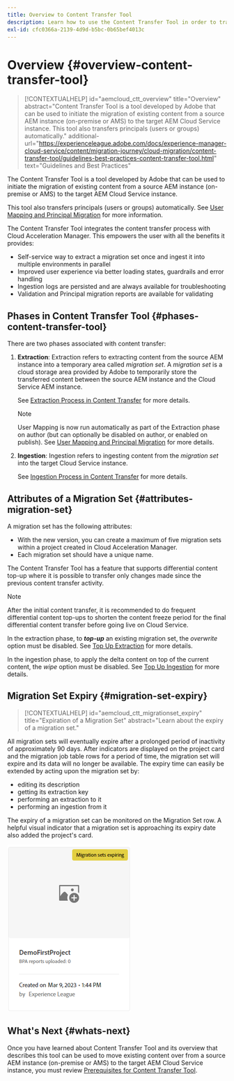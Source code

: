 ```yaml
---
title: Overview to Content Transfer Tool
description: Learn how to use the Content Transfer Tool in order to tranfer content from an on-premise AEM instance to AEM as a Cloud Service
exl-id: cfc0366a-2139-4d9d-b5bc-0b65bef4013c
---
```

# Overview {#overview-content-transfer-tool}

>[!CONTEXTUALHELP] 
>id="aemcloud_ctt_overview" 
>title="Overview" 
>abstract="Content Transfer Tool is a tool developed by Adobe that can be used to initiate the migration of existing content from a source AEM instance (on-premise or AMS) to the target AEM Cloud Service instance. This tool also transfers principals (users or groups) automatically."
>additional-url="https://experienceleague.adobe.com/docs/experience-manager-cloud-service/content/migration-journey/cloud-migration/content-transfer-tool/guidelines-best-practices-content-transfer-tool.html" text="Guidelines and Best Practices"

The Content Transfer Tool is a tool developed by Adobe that can be used to initiate the migration of existing content from a source AEM instance (on-premise or AMS) to the target AEM Cloud Service instance. 

This tool also transfers principals (users or groups) automatically.  See [User Mapping and Principal Migration](/help/journey-migration/content-transfer-tool/using-content-transfer-tool/user-mapping-and-migration.md) for more information.

The Content Transfer Tool integrates the content transfer process with Cloud Acceleration Manager. This empowers the user with all the benefits it provides:

* Self-service way to extract a migration set once and ingest it into multiple environments in parallel
* Improved user experience via better loading states, guardrails and error handling
* Ingestion logs are persisted and are always available for troubleshooting
* Validation and Principal migration reports are available for validating

## Phases in Content Transfer Tool {#phases-content-transfer-tool}

There are two phases associated with content transfer: 

1. **Extraction**:  Extraction refers to extracting content from the source AEM instance into a temporary area called *migration set*. A *migration set* is a cloud storage area provided by Adobe to temporarily store the transferred content between the source AEM instance and the Cloud Service AEM instance. 

   See [Extraction Process in Content Transfer](/help/journey-migration/content-transfer-tool/using-content-transfer-tool/extracting-content.md) for more details. 

    >[!NOTE]
    >User Mapping is now run automatically as part of the Extraction phase on author (but can optionally be disabled on author, or enabled on publish). See [User Mapping and Principal Migration](/help/journey-migration/content-transfer-tool/using-content-transfer-tool/user-mapping-and-migration.md) for more details.

1. **Ingestion**: Ingestion refers to ingesting content from the *migration set* into the target Cloud Service instance. 

   See [Ingestion Process in Content Transfer](/help/journey-migration/content-transfer-tool/using-content-transfer-tool/ingesting-content.md) for more details.

## Attributes of a Migration Set {#attributes-migration-set}
 
A migration set has the following attributes:

* With the new version, you can create a maximum of five migration sets within a project created in Cloud Acceleration Manager.
* Each migration set should have a unique name. 

The Content Transfer Tool has a feature that supports differential content top-up where it is possible to transfer only changes made since the previous content transfer activity. 

>[!NOTE]
>After the initial content transfer, it is recommended to do frequent differential content top-ups to shorten the content freeze period for the final differential content transfer before going live on Cloud Service. 

In the extraction phase, to ***top-up*** an existing migration set, the *overwrite* option must be disabled. See [Top Up Extraction](/help/journey-migration/content-transfer-tool/using-content-transfer-tool/extracting-content.md#top-up-extraction-process) for more details.

In the ingestion phase, to apply the delta content on top of the current content, the *wipe* option must be disabled. See [Top Up Ingestion](/help/journey-migration/content-transfer-tool/using-content-transfer-tool/ingesting-content.md#top-up-ingestion-process) for more details.

## Migration Set Expiry {#migration-set-expiry}

>[!CONTEXTUALHELP]
>id="aemcloud_ctt_migrationset_expiry"
>title="Expiration of a Migration Set"
>abstract="Learn about the expiry of a migration set."

All migration sets will eventually expire after a prolonged period of inactivity of approximately 90 days. After indicators are displayed on the project card and the migration job table rows for a period of time, the migration set will expire and its data will no longer be available. The expiry time can easily be extended by acting upon the migration set by:

* editing its description
* getting its extraction key
* performing an extraction to it
* performing an ingestion from it

The expiry of a migration set can be monitored on the Migration Set row. A helpful visual indicator that a migration set is approaching its expiry date also added the project's card.

![image](/help/journey-migration/content-transfer-tool/assets-ctt/cttcam29.png)


## What's Next {#whats-next}

Once you have learned about Content Transfer Tool and its overview that describes this tool can be used to move existing content over from a source AEM instance (on-premise or AMS) to the target AEM Cloud Service instance, you must review [Prerequisites for Content Transfer Tool](/help/journey-migration/content-transfer-tool/using-content-transfer-tool/prerequisites-content-transfer-tool.md).
